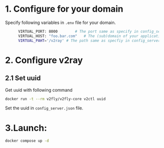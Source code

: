 # 1. Configure for your domain

Specify following variables in `.env` file for your domain.

```bash
      VIRTUAL_PORT: 8000 		# The port same as specify in config_server.json
      VIRTUAL_HOST: "foo.bar.com"	# The (sub)domain of your application.
      VIRTUAL_PAHT='/v2ray'	# The path same as specfiy in config_server.json
```

# 2. Configure v2ray

## 2.1 Set uuid 

Get uuid with following command

```bash
docker run -t --rm v2fly/v2fly-core v2ctl uuid
```

Set the uuid in `config_server.json` file.

# 3.Launch:

```bash
docker compose up -d
```

